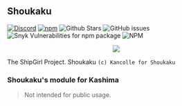 ## Shoukaku
[![Discord](https://img.shields.io/discord/423116740810244097?style=flat-square)](https://discordapp.com/invite/FVqbtGu)
[![npm](https://img.shields.io/npm/v/shoukaku?style=flat-square)](https://www.npmjs.com/package/shoukaku)
![Github Stars](https://img.shields.io/github/stars/Deivu/Shoukaku?style=flat-square)
![GitHub issues](https://img.shields.io/github/issues-raw/Deivu/Shoukaku?style=flat-square)
![Snyk Vulnerabilities for npm package](https://img.shields.io/snyk/vulnerabilities/npm/shoukaku?style=flat-square) 
![NPM](https://img.shields.io/npm/l/shoukaku?style=flat-square)
<p align="center">
  <img src="https://vignette.wikia.nocookie.net/kancolle/images/c/c8/Shoukaku_Full.png/revision/latest">
</p>

The ShipGirl Project. Shoukaku `(c) Kancolle for Shoukaku`

### Shoukaku's module for Kashima
> Not intended for public usage.
